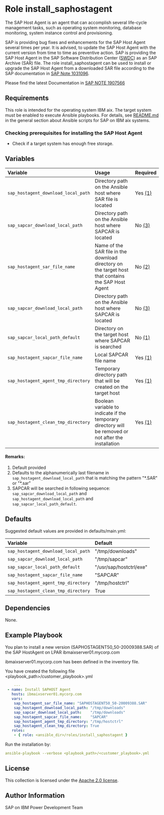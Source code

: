 # Role install_saphostagent

The SAP Host Agent is an agent that can accomplish several life-cycle management tasks, such as operating system monitoring, database monitoring, system instance control and provisioning.

SAP is providing bug fixes and enhancements for the SAP Host Agent several times per year. It is advised, to update the SAP Host Agent with the current version from time to time as preventive action. SAP is providing the SAP Host Agent in the SAP Software Distribution Center ([SWDC](https://support.sap.com/swdc)) as an SAP Archive (SAR) file. The role install_saphostagent can be used to install or upgrade the SAP Host Agent from a downloaded SAR file according to the SAP documentation in [SAP Note 1031096](https://launchpad.support.sap.com/#/notes/1031096).

Please find the latest Documentation in [SAP NOTE 1907566](https://launchpad.support.sap.com/#/notes/1907566)

## Requirements

This role is intended for the operating system IBM aix. The target system must be enabled to execute Ansible playbooks. For details, see [README.md](../../README.md) in the general section about Ansible scripts for SAP on IBM aix systems.

### Checking prerequisites for installing the SAP Host Agent

   * Check if a target system has enough free storage.


## Variables

| **Variable** | **Usage** | **Required** |
|:-------------|:----------|:-------------|
|`sap_hostagent_download_local_path`|Directory path on the Ansible host where SAR file is located|Yes [(1)](#Remarks)|
|`sap_sapcar_download_local_path`|Directory path on the Ansible host where SAPCAR is located|No [(3)](#Remarks)|
|`sap_hostagent_sar_file_name`|Name of the SAR file in the download directory on the target host that contains the SAP Host Agent|No [(2)](#Remarks)|
|`sap_sapcar_download_local_path`|Directory path on the Ansible host where SAPCAR is located|No [(3)](#Remarks)|
|`sap_sapcar_local_path_default`|Directory on the target host where SAPCAR is searched|No [(1)](#Remarks)|
|`sap_hostagent_sapcar_file_name`|Local SAPCAR file name|Yes [(1)](#Remarks)|
|`sap_hostagent_agent_tmp_directory`|Temporary directory path that will be created on the target host|Yes [(1)](#Remarks)|
|`sap_hostagent_clean_tmp_directory`|Boolean variable to indicate if the temporary directory will be removed or not after the installation|Yes [(1)](#Remarks)|


#### Remarks:
1. Default provided
2. Defaults to the alphanumerically last filename in `sap_hostagent_download_local_path` that is matching the pattern "\*.SAR" or "\*.sar"
3. SAPCAR will be searched in following sequence: `sap_sapcar_download_local_path` and `sap_hostagent_download_local_path` and `sap_sapcar_local_path_default`.

## Defaults

Suggested default values are provided in defaults/main.yml:

| **Variable** | **Default** |
|:-------------|:------------|
|`sap_hostagent_download_local_path` | "/tmp/downloads" |
|`sap_sapcar_download_local_path` | "/tmp/sapcar" |
|`sap_sapcar_local_path_default` | "/usr/sap/hostctrl/exe" |
|`sap_hostagent_sapcar_file_name` | "SAPCAR" |
|`sap_hostagent_agent_tmp_directory` | "/tmp/hostctrl" |
|`sap_hostagent_clean_tmp_directory` | True |

## Dependencies

None.

## Example Playbook

You plan to install a new version (SAPHOSTAGENT50_50-20009388.SAR) of the SAP HostAgent on LPAR ibmaixserver01.mycorp.com

ibmaixserver01.mycorp.com has been defined in the inventory file.

You have created the following file <playbook_path>/customer_playbook>.yml

```YAML
    ---
 - name: Install SAPHOST Agent
   hosts: ibmaixserver01.mycorp.com
   vars:
    sap_hostagent_sar_file_name: "SAPHOSTAGENT50_50-20009388.SAR"
    sap_hostagent_download_local_path: "/tmp/downloads"
    sap_sapcar_download_local_path:    "/tmp/downloads"
    sap_hostagent_sapcar_file_name:    "SAPCAR"
    sap_hostagent_agent_tmp_directory: "/tmp/hostctrl"
    sap_hostagent_clean_tmp_directory: True
   roles:
    - { role: <ansible_dir>/roles/install_saphostagent }

```

Run the installation by:
```YAML
ansible-playbook --verbose <playbook_path>/<customer_playbook>.yml
```


## License

This collection is licensed under the [Apache 2.0 license](http://www.apache.org/licenses/LICENSE-2.0).

## Author Information

SAP on IBM Power Development Team
